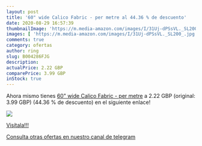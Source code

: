 ```yaml
---
layout: post
title: '60" wide Calico Fabric - per metre al 44.36 % de descuento'
date: 2020-08-29 16:57:39
thumbnailImage: 'https://m.media-amazon.com/images/I/31Uj-dPSsVL._SL200_.jpg'
images: [ 'https://m.media-amazon.com/images/I/31Uj-dPSsVL._SL200_.jpg' ]
comments: true
category: ofertas
author: ring
slug: B004286FJG
description:
actualPrice: 2.22 GBP
comparePrice: 3.99 GBP
inStock: true
---
```


Ahora mismo tienes [60" wide Calico Fabric - per metre](https://www.amazon.com/dp/B004286FJG/?tag=redken08-20) a 2.22 GBP (original: 3.99 GBP) (44.36 %  de descuento) en el siguiente enlace!

[![](https://m.media-amazon.com/images/I/31Uj-dPSsVL._SL200_.jpg)](https://www.amazon.com/dp/B004286FJG/?tag=redken08-20)

[Visítala!!!](https://www.amazon.com/dp/B004286FJG/?tag=redken08-20)

[Consulta otras ofertas en nuestro canal de telegram](https://t.me/s/ofertas25)
